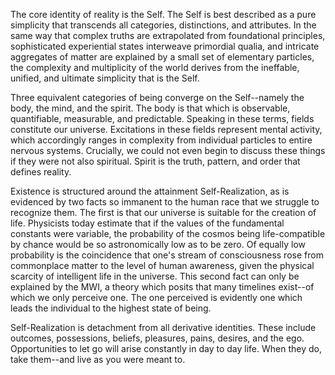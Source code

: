 The core identity of reality is the Self. The Self is best described as a pure simplicity that transcends all categories, distinctions, and attributes. In the same way that complex truths are extrapolated from foundational principles, sophisticated experiential states interweave primordial qualia, and intricate aggregates of matter are explained by a small set of elementary particles, the complexity and multiplicity of the world derives from the ineffable, unified, and ultimate simplicity that is the Self.

Three equivalent categories of being converge on the Self--namely the body, the mind, and the spirit. The body is that which is observable, quantifiable, measurable, and predictable. Speaking in these terms, fields constitute our universe. Excitations in these fields represent mental activity, which accordingly ranges in complexity from individual particles to entire nervous systems. Crucially, we could not even begin to discuss these things if they were not also spiritual. Spirit is the truth, pattern, and order that defines reality.

Existence is structured around the attainment Self-Realization, as is evidenced by two facts so immanent to the human race that we struggle to recognize them. The first is that our universe is suitable for the creation of life. Physicists today estimate that if the values of the fundamental constants were variable, the probability of the cosmos being life-compatible by chance would be so astronomically low as to be zero. Of equally low probability is the coincidence that one's stream of consciousness rose from commonplace matter to the level of human awareness, given the physical scarcity of intelligent life in the universe. This second fact can only be explained by the MWI, a theory which posits that many timelines exist--of which we only perceive one. The one perceived is evidently one which leads the individual to the highest state of being.

Self-Realization is detachment from all derivative identities. These include outcomes, possessions, beliefs, pleasures, pains, desires, and the ego. Opportunities to let go will arise constantly in day to day life. When they do, take them--and live as you were meant to.
